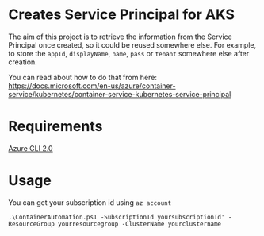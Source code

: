 # Creates Service Principal for AKS

The aim of this project is to retrieve the information from the Service Principal once created, so it could be reused somewhere else.
For example, to store the `appId`, `displayName`, `name`, `pass` or `tenant` somewhere else after creation. 

You can read about how to do that from here:
https://docs.microsoft.com/en-us/azure/container-service/kubernetes/container-service-kubernetes-service-principal

# Requirements
[Azure CLI 2.0](https://docs.microsoft.com/en-us/cli/azure/install-azure-cli?view=azure-cli-latest)


# Usage
You can get your subscription id using `az account`

```
.\ContainerAutomation.ps1 -SubscriptionId yoursubscriptionId' -ResourceGroup yourresourcegroup -ClusterName yourclustername
```








